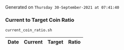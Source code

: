 Generated on `Thursday 30-September-2021 at 07:41:40`

### Current to Target Coin Ratio
`current_coin_ratio.sh`

Date|Current|Target|Ratio
---|---|---|---
